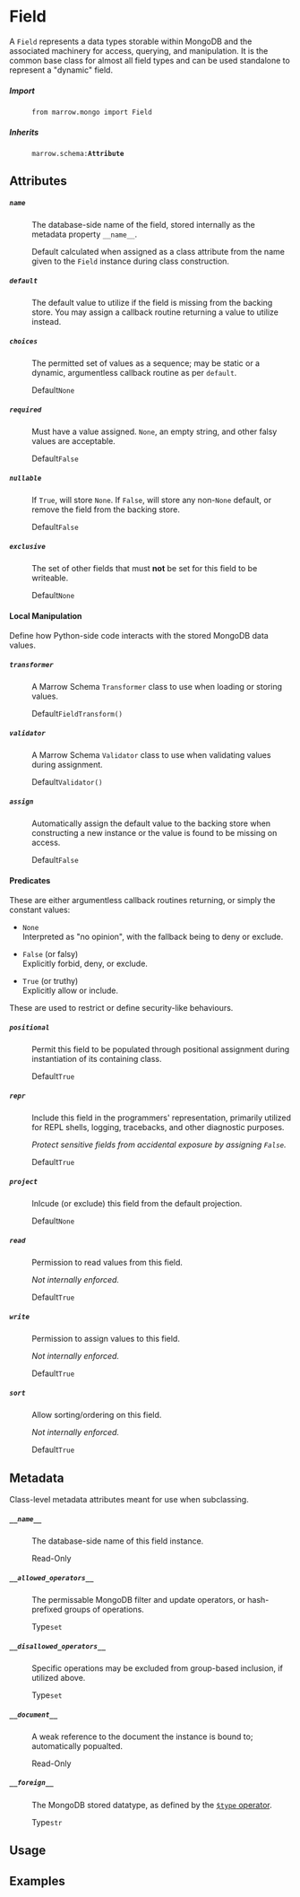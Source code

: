 # Field

A `Field` represents a data types storable within MongoDB and the associated machinery for access, querying, and manipulation. It is the common base class for almost all field types and can be used standalone to represent a "dynamic" field.

<dl>
	<dt><h5>Import</h5></dt><dd><p><code>from marrow.mongo import Field</code></p></dd>
	<dt><h5>Inherits</h5></dt><dd><p><code>marrow.schema:<strong>Attribute</strong></code></p></dd>
</dl>


## Attributes

<dl>
	<dt><h5><code>name</code></h5></dt><dd>
		<p>The database-side name of the field, stored internally as the metadata property <code>__name__</code>.</p>
		<p>Default calculated when assigned as a class attribute from the name given to the <code>Field</code> instance during class construction.</p>
	</dd><dt><h5><code>default</code></h5></dt><dd>
		<p>The default value to utilize if the field is missing from the backing store. You may assign a callback routine returning a value to utilize instead.</p>
	</dd><dt><h5><code>choices</code></h5></dt><dd>
		<p>The permitted set of values as a sequence; may be static or a dynamic, argumentless callback routine as per <code>default</code>.</p>
		<p><label>Default</label><code>None</code></p>
	</dd><dt><h5><code>required</code></h5></dt><dd>
		<p>Must have a value assigned. <code>None</code>, an empty string, and other falsy values are acceptable.</p>
		<p><label>Default</label><code>False</code></p>
	</dd><dt><h5><code>nullable</code></h5></dt><dd>
		<p>If <code>True</code>, will store <code>None</code>. If <code>False</code>, will store any non-<code>None</code> default, or remove the field from the backing store.</p>
		<p><label>Default</label><code>False</code></p>
	</dd><dt><h5><code>exclusive</code></h5></dt><dd>
		<p>The set of other fields that must <strong>not</strong> be set for this field to be writeable.</p>
		<p><label>Default</label><code>None</code></p>
	</dd>
</dl>


#### Local Manipulation

Define how Python-side code interacts with the stored MongoDB data values.

<dl>
	<dt><h5><code>transformer</code></h5></dt><dd>
		<p>A Marrow Schema <code>Transformer</code> class to use when loading or storing values.</p>
		<p><label>Default</label><code>FieldTransform()</code></p>
	</dd><dt><h5><code>validator</code></h5></dt><dd>
		<p>A Marrow Schema <code>Validator</code> class to use when validating values during assignment.</p>
		<p><label>Default</label><code>Validator()</code></p>
	</dd><dt><h5><code>assign</code></h5></dt><dd>
		<p>Automatically assign the default value to the backing store when constructing a new instance or the value is found to be missing on access.</p>
		<p><label>Default</label><code>False</code></p>
	</dd>
</dl>


#### Predicates

These are either argumentless callback routines returning, or simply the constant values:

* `None`  
  Interpreted as "no opinion", with the fallback being to deny or exclude.

* `False` (or falsy)  
  Explicitly forbid, deny, or exclude.

* `True` (or truthy)  
  Explicitly allow or include.

These are used to restrict or define security-like behaviours.

<dl>
	<dt><h5><code>positional</code></h5></dt><dd>
		<p>Permit this field to be populated through positional assignment during instantiation of its containing class.</p>
		<p><label>Default</label><code>True</code></p>
	</dd><dt><h5><code>repr</code></h5></dt><dd>
		<p>Include this field in the programmers' representation, primarily utilized for REPL shells, logging, tracebacks, and other diagnostic purposes.</p>
		<p><em>Protect sensitive fields from accidental exposure by assigning <code>False</code>.</em></p>
		<p><label>Default</label><code>True</code></p>
	</dd><dt><h5><code>project</code></h5></dt><dd>
		<p>Inlcude (or exclude) this field from the default projection.</p>
		<p><label>Default</label><code>None</code></p>
	</dd><dt><h5><code>read</code></h5></dt><dd>
		<p>Permission to read values from this field.</p>
		<p><em>Not internally enforced.</em></p>
		<p><label>Default</label><code>True</code></p>
	</dd><dt><h5><code>write</code></h5></dt><dd>
		<p>Permission to assign values to this field.</p>
		<p><em>Not internally enforced.</em></p>
		<p><label>Default</label><code>True</code></p>
	</dd><dt><h5><code>sort</code></h5></dt><dd>
		<p>Allow sorting/ordering on this field.</p>
		<p><em>Not internally enforced.</em></p>
		<p><label>Default</label><code>True</code></p>
	</dd>
</dl>


## Metadata

Class-level metadata attributes meant for use when subclassing.

<dl>
	<dt><h5><code>__name__</code></h5></dt><dd>
		<p>The database-side name of this field instance.</p>
		<p><label>Read-Only</label></p>
	</dd><dt><h5><code>__allowed_operators__</code></h5></dt><dd>
		<p>The permissable MongoDB filter and update operators, or hash-prefixed groups of operations.</p>
		<p><label>Type</label><code>set</code></p>
	</dd><dt><h5><code>__disallowed_operators__</code></h5></dt><dd>
		<p>Specific operations may be excluded from group-based inclusion, if utilized above.</p>
		<p><label>Type</label><code>set</code></p>
	</dd><dt><h5><code>__document__</code></h5></dt><dd>
		<p>A weak reference to the document the instance is bound to; automatically popualted.</p>
		<p><label>Read-Only</label></p>
	</dd><dt><h5><code>__foreign__</code></h5></dt><dd>
		<p>The MongoDB stored datatype, as defined by the <a href="https://docs.mongodb.com/manual/reference/operator/query/type/#available-types"><code>$type</code> operator</a>.</p>
		<p><label>Type</label><code>str</code></p>
	</dd>
</dl>


## Usage



## Examples

